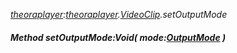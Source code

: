 _[theoraplayer](../../modules/theoraplayer/theoraplayer-module.md):[theoraplayer](../../modules/theoraplayer/theoraplayer-module.md).[VideoClip](../../modules/theoraplayer/theoraplayer-videoclip.md).setOutputMode_
##### Method setOutputMode:Void( mode:[OutputMode](../../modules/theoraplayer/theoraplayer-outputmode.md) )
